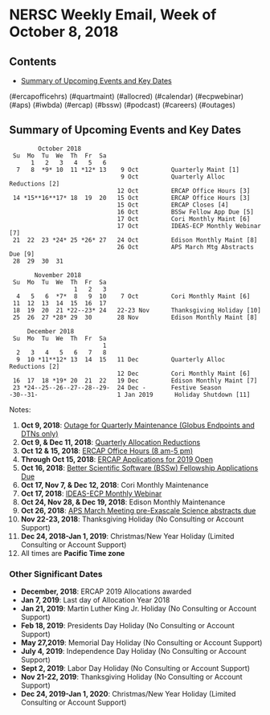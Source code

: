 # NERSC Weekly Email, Week of October 8, 2018 #

## Contents ## 

- [Summary of Upcoming Events and Key Dates](#dates)

(#ercapofficehrs)
(#quartmaint)
(#allocred)
(#calendar)
(#ecpwebinar)
(#aps)
(#iwbda)
(#ercap)
(#bssw)
(#podcast)
(#careers)
(#outages)

## Summary of Upcoming Events and Key Dates <a name="dates"/> ##

            October 2018
     Su  Mo  Tu  We  Th  Fr  Sa
          1   2   3   4   5   6
      7   8  *9* 10  11 *12* 13    9 Oct         Quarterly Maint [1]
                                   9 Oct         Quarterly Alloc Reductions [2]
                                  12 Oct         ERCAP Office Hours [3]
     14 *15**16**17* 18  19  20   15 Oct         ERCAP Office Hours [3]
                                  15 Oct         ERCAP Closes [4]
                                  16 Oct         BSSw Fellow App Due [5]
                                  17 Oct         Cori Monthly Maint [6]
                                  17 Oct         IDEAS-ECP Monthly Webinar [7]
     21  22  23 *24* 25 *26* 27   24 Oct         Edison Monthly Maint [8]
                                  26 Oct         APS March Mtg Abstracts Due [9]
     28  29  30  31

           November 2018   
     Su  Mo  Tu  We  Th  Fr  Sa
                      1   2   3 
      4   5   6  *7*  8   9  10    7 Oct         Cori Monthly Maint [6]
     11  12  13  14  15  16  17 
     18  19  20  21 *22--23* 24   22-23 Nov      Thanksgiving Holiday [10]
     25  26  27 *28* 29  30       28 Nov         Edison Monthly Maint [8] 

         December 2018   
     Su  Mo  Tu  We  Th  Fr  Sa
                              1 
      2   3   4   5   6   7   8 
      9  10 *11**12* 13  14  15   11 Dec         Quarterly Alloc Reductions [2]
                                  12 Dec         Cori Monthly Maint [6]
     16  17  18 *19* 20  21  22   19 Dec         Edison Monthly Maint [7]
     23 *24--25--26--27--28--29-  24 Dec -       Festive Season 
    -30--31-                      1 Jan 2019      Holiday Shutdown [11]

Notes:

1. **Oct 9, 2018**: [Outage for Quarterly Maintenance (Globus Endpoints and DTNs only)](#quartmaint)
2. **Oct 9, & Dec 11, 2018**: [Quarterly Allocation Reductions](#allocred)
3. **Oct 12 & 15, 2018**: [ERCAP Office Hours (8 am-5 pm)](#ercapofficehrs)
4. **Through Oct 15, 2018**: [ERCAP Applications for 2019 Open](#ercap)
5. **Oct 16, 2018**: [Better Scientific Software (BSSw) Fellowship Applications Due](#bssw)
6. **Oct 17, Nov 7, & Dec 12, 2018**: Cori Monthly Maintenance
7. **Oct 17, 2018**: [IDEAS-ECP Monthly Webinar](#ecpwebinar)
8. **Oct 24, Nov 28, & Dec 19, 2018**: Edison Monthly Maintenance
9. **Oct 26, 2018**: [APS March Meeting pre-Exascale Science abstracts due](#aps)
10. **Nov 22-23, 2018**: Thanksgiving Holiday (No Consulting or Account Support)
11. **Dec 24, 2018-Jan 1, 2019**: Christmas/New Year Holiday (Limited Consulting or Account Support)
12. All times are **Pacific Time zone**


### Other Significant Dates ###
- **December, 2018**: ERCAP 2019 Allocations awarded
- **Jan 7, 2019**: Last day of Allocation Year 2018
- **Jan 21, 2019**: Martin Luther King Jr. Holiday (No Consulting or Account Support)
- **Feb 18, 2019**: Presidents Day Holiday (No Consulting or Account Support)
- **May 27,2019**: Memorial Day Holiday (No Consulting or Account Support)
- **July 4, 2019**: Independence Day Holiday (No Consulting or Account Support)
- **Sept 2, 2019**: Labor Day Holiday (No Consulting or Account Support)
- **Nov 21-22, 2019**: Thanksgiving Holiday (No Consulting or Account Support)
- **Dec 24, 2019-Jan 1, 2020**: Christmas/New Year Holiday (Limited Consulting or Account Support)

